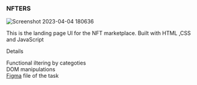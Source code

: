 <h3>NFTERS</h3> 


![Screenshot 2023-04-04 180636](https://user-images.githubusercontent.com/113887977/229793799-1618f096-7219-40c4-90ee-e4210a034dc9.jpg)






This is the landing page UI for the NFT marketplace. Built with HTML ,CSS and JavaScript <br>

Details <br>

Functional iltering by categoties <br>
DOM manipulations <br>
<a href="https://www.figma.com/file/zWwZjOIjiTSgBn1cIMhuEp/Jagaad-Module-3-Project?node-id=0-1&t=woxn9dWpidMz051u-0" >Figma</a> file of the task



